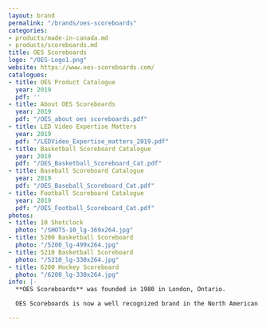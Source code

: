 ```yaml
---
layout: brand
permalink: "/brands/oes-scoreboards"
categories:
- products/made-in-canada.md
- products/scoreboards.md
title: OES Scoreboards
logo: "/OES-Logo1.png"
website: https://www.oes-scoreboards.com/
catalogues:
- title: OES Product Catalogue
  year: 2019
  pdf: ''
- title: About OES Scoreboards
  year: 2019
  pdf: "/OES_about oes scoreboards.pdf"
- title: LED Video Expertise Matters
  year: 2019
  pdf: "/LEDVideo_Expertise_matters_2019.pdf"
- title: Basketball Scoreboard Catalogue
  year: 2019
  pdf: "/OES_Basketball_Scoreboard_Cat.pdf"
- title: Baseball Scoreboard Catalogue
  year: 2019
  pdf: "/OES_Baseball_Scoreboard_Cat.pdf"
- title: Football Scoreboard Catalogue
  year: 2019
  pdf: "/OES_Football_Scoreboard_Cat.pdf"
photos:
- title: 10 Shotclock
  photo: "/SHOTS-10_lg-369x264.jpg"
- title: 5200 Basketball Scoreboard
  photo: "/5200_lg-499x264.jpg"
- title: 5210 Basketball Scoreboard
  photo: "/5210_lg-330x264.jpg"
- title: 6200 Hockey Scoreboard
  photo: "/6200_lg-330x264.jpg"
info: |-
  **OES Scoreboards** was founded in 1980 in London, Ontario.

  OES Scoreboards is now a well recognized brand in the North American market, second to none for performance and reliability, and one of the few scoreboard companies approved for scoring and timing by the NBA, NHL, CFL, NFL, MLS, and MLB.

---
```


